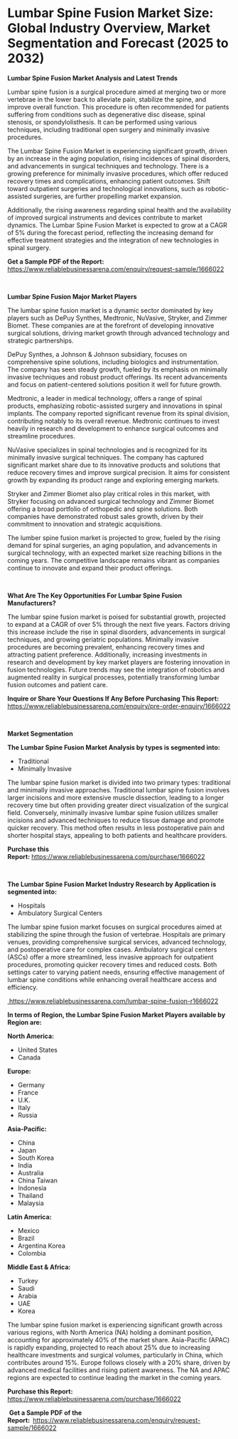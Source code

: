 <p><h1>Lumbar Spine Fusion Market Size: Global Industry Overview, Market Segmentation and Forecast (2025 to 2032)</h1></p><p><strong>Lumbar Spine Fusion Market Analysis and Latest Trends</strong></p>
<p><p>Lumbar spine fusion is a surgical procedure aimed at merging two or more vertebrae in the lower back to alleviate pain, stabilize the spine, and improve overall function. This procedure is often recommended for patients suffering from conditions such as degenerative disc disease, spinal stenosis, or spondylolisthesis. It can be performed using various techniques, including traditional open surgery and minimally invasive procedures.</p><p>The Lumbar Spine Fusion Market is experiencing significant growth, driven by an increase in the aging population, rising incidences of spinal disorders, and advancements in surgical techniques and technology. There is a growing preference for minimally invasive procedures, which offer reduced recovery times and complications, enhancing patient outcomes. Shift toward outpatient surgeries and technological innovations, such as robotic-assisted surgeries, are further propelling market expansion.</p><p>Additionally, the rising awareness regarding spinal health and the availability of improved surgical instruments and devices contribute to market dynamics. The Lumbar Spine Fusion Market is expected to grow at a CAGR of 5% during the forecast period, reflecting the increasing demand for effective treatment strategies and the integration of new technologies in spinal surgery.</p></p>
<p><strong>Get a Sample PDF of the Report:&nbsp;</strong> <a href="https://www.reliablebusinessarena.com/enquiry/request-sample/1666022?utm_campaign=3492&utm_medium=2&utm_source=Github&utm_content=ia&utm_term=13042025&utm_id=lumbar-spine-fusion">https://www.reliablebusinessarena.com/enquiry/request-sample/1666022</a></p>
<p>&nbsp;</p>
<p><strong>Lumbar Spine Fusion Major Market Players</strong></p>
<p><p>The lumbar spine fusion market is a dynamic sector dominated by key players such as DePuy Synthes, Medtronic, NuVasive, Stryker, and Zimmer Biomet. These companies are at the forefront of developing innovative surgical solutions, driving market growth through advanced technology and strategic partnerships.</p><p>DePuy Synthes, a Johnson & Johnson subsidiary, focuses on comprehensive spine solutions, including biologics and instrumentation. The company has seen steady growth, fueled by its emphasis on minimally invasive techniques and robust product offerings. Its recent advancements and focus on patient-centered solutions position it well for future growth.</p><p>Medtronic, a leader in medical technology, offers a range of spinal products, emphasizing robotic-assisted surgery and innovations in spinal implants. The company reported significant revenue from its spinal division, contributing notably to its overall revenue. Medtronic continues to invest heavily in research and development to enhance surgical outcomes and streamline procedures.</p><p>NuVasive specializes in spinal technologies and is recognized for its minimally invasive surgical techniques. The company has captured significant market share due to its innovative products and solutions that reduce recovery times and improve surgical precision. It aims for consistent growth by expanding its product range and exploring emerging markets.</p><p>Stryker and Zimmer Biomet also play critical roles in this market, with Stryker focusing on advanced surgical technology and Zimmer Biomet offering a broad portfolio of orthopedic and spine solutions. Both companies have demonstrated robust sales growth, driven by their commitment to innovation and strategic acquisitions.</p><p>The lumber spine fusion market is projected to grow, fueled by the rising demand for spinal surgeries, an aging population, and advancements in surgical technology, with an expected market size reaching billions in the coming years. The competitive landscape remains vibrant as companies continue to innovate and expand their product offerings.</p></p>
<p>&nbsp;</p>
<p><strong>What Are The Key Opportunities For Lumbar Spine Fusion Manufacturers?</strong></p>
<p><p>The lumbar spine fusion market is poised for substantial growth, projected to expand at a CAGR of over 5% through the next five years. Factors driving this increase include the rise in spinal disorders, advancements in surgical techniques, and growing geriatric populations. Minimally invasive procedures are becoming prevalent, enhancing recovery times and attracting patient preference. Additionally, increasing investments in research and development by key market players are fostering innovation in fusion technologies. Future trends may see the integration of robotics and augmented reality in surgical processes, potentially transforming lumbar fusion outcomes and patient care.</p></p>
<p><strong>Inquire or Share Your Questions If Any Before Purchasing This Report:</strong> <a href="https://www.reliablebusinessarena.com/enquiry/pre-order-enquiry/1666022?utm_campaign=3492&utm_medium=2&utm_source=Github&utm_content=ia&utm_term=13042025&utm_id=lumbar-spine-fusion">https://www.reliablebusinessarena.com/enquiry/pre-order-enquiry/1666022</a></p>
<p>&nbsp;</p>
<p><strong>Market Segmentation</strong></p>
<p><strong>The Lumbar Spine Fusion Market Analysis by types is segmented into:</strong></p>
<p><ul><li>Traditional</li><li>Minimally Invasive</li></ul></p>
<p><p>The lumbar spine fusion market is divided into two primary types: traditional and minimally invasive approaches. Traditional lumbar spine fusion involves larger incisions and more extensive muscle dissection, leading to a longer recovery time but often providing greater direct visualization of the surgical field. Conversely, minimally invasive lumbar spine fusion utilizes smaller incisions and advanced techniques to reduce tissue damage and promote quicker recovery. This method often results in less postoperative pain and shorter hospital stays, appealing to both patients and healthcare providers.</p></p>
<p><strong>Purchase this Report:&nbsp;</strong><a href="https://www.reliablebusinessarena.com/purchase/1666022?utm_campaign=3492&utm_medium=2&utm_source=Github&utm_content=ia&utm_term=13042025&utm_id=lumbar-spine-fusion">https://www.reliablebusinessarena.com/purchase/1666022</a></p>
<p>&nbsp;</p>
<p><strong>The Lumbar Spine Fusion Market Industry Research by Application is segmented into:</strong></p>
<p><ul><li>Hospitals</li><li>Ambulatory Surgical Centers</li></ul></p>
<p><p>The lumbar spine fusion market focuses on surgical procedures aimed at stabilizing the spine through the fusion of vertebrae. Hospitals are primary venues, providing comprehensive surgical services, advanced technology, and postoperative care for complex cases. Ambulatory surgical centers (ASCs) offer a more streamlined, less invasive approach for outpatient procedures, promoting quicker recovery times and reduced costs. Both settings cater to varying patient needs, ensuring effective management of lumbar spine conditions while enhancing overall healthcare access and efficiency.</p></p>
<p><a href="https://www.reliablebusinessarena.com/lumbar-spine-fusion-r1666022?utm_campaign=3492&utm_medium=2&utm_source=Github&utm_content=ia&utm_term=13042025&utm_id=lumbar-spine-fusion">&nbsp;https://www.reliablebusinessarena.com/lumbar-spine-fusion-r1666022</a></p>
<p><strong>In terms of Region, the Lumbar Spine Fusion Market Players available by Region are:</strong></p>
<p>
    <p> <strong> North America: </strong>
        <ul>
            <li>United States</li>
            <li>Canada</li>
        </ul>
        </p> 
    <p> <strong> Europe: </strong>
        <ul>
            <li>Germany</li>
            <li>France</li>
            <li>U.K.</li>
            <li>Italy</li>
            <li>Russia</li>
        </ul>
        </p> 
    <p> <strong> Asia-Pacific: </strong>
        <ul>
            <li>China</li>
            <li>Japan</li>
            <li>South Korea</li>
            <li>India</li>
            <li>Australia</li>
            <li>China Taiwan</li>
            <li>Indonesia</li>
            <li>Thailand</li>
            <li>Malaysia</li>
        </ul>
        </p> 
    <p> <strong> Latin America: </strong>
        <ul>
            <li>Mexico</li>
            <li>Brazil</li>
            <li>Argentina Korea</li>
            <li>Colombia</li>
        </ul>
        </p> 
    <p> <strong> Middle East & Africa: </strong>
        <ul>
            <li>Turkey</li>
            <li>Saudi</li>
            <li>Arabia</li>
            <li>UAE</li>
            <li>Korea</li>
        </ul>
    </p>
    </p>
<p><p>The lumbar spine fusion market is experiencing significant growth across various regions, with North America (NA) holding a dominant position, accounting for approximately 40% of the market share. Asia-Pacific (APAC) is rapidly expanding, projected to reach about 25% due to increasing healthcare investments and surgical volumes, particularly in China, which contributes around 15%. Europe follows closely with a 20% share, driven by advanced medical facilities and rising patient awareness. The NA and APAC regions are expected to continue leading the market in the coming years.</p></p>
<p><strong>Purchase this Report: </strong><a href="https://www.reliablebusinessarena.com/purchase/1666022?utm_campaign=3492&utm_medium=2&utm_source=Github&utm_content=ia&utm_term=13042025&utm_id=lumbar-spine-fusion">https://www.reliablebusinessarena.com/purchase/1666022</a></p>
<p>&nbsp;<strong>Get a Sample PDF of the Report:&nbsp;&nbsp;</strong><a href="https://www.reliablebusinessarena.com/enquiry/request-sample/1666022?utm_campaign=3492&utm_medium=2&utm_source=Github&utm_content=ia&utm_term=13042025&utm_id=lumbar-spine-fusion">https://www.reliablebusinessarena.com/enquiry/request-sample/1666022</a></p>
<p><strong></strong></p>
<p><p></p><p></p><p></p></p>